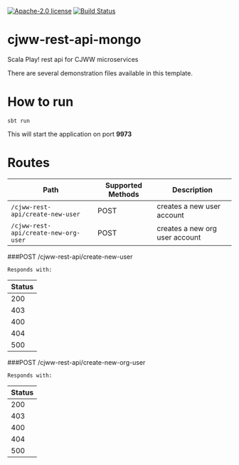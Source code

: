 [![Apache-2.0 license](http://img.shields.io/badge/license-Apache-brightgreen.svg)](http://www.apache.org/licenses/LICENSE-2.0.html)
[![Build Status](https://travis-ci.org/cjww-development/rest-api.svg?branch=master)](https://travis-ci.org/cjww-development/rest-api)

cjww-rest-api-mongo
===================

Scala Play! rest api for CJWW microservices

There are several demonstration files available in this template.

How to run
==========

```````````````
sbt run
```````````````

This will start the application on port **9973**

Routes
======

| Path                                                                               | Supported Methods | Description  |
| ---------------------------------------------------------------------------------- | ------------------| ------------ |
|```/cjww-rest-api/create-new-user```                                                |       POST        | creates a new user account |
|```/cjww-rest-api/create-new-org-user```                                            |       POST        | creates a new org user account |

###POST /cjww-rest-api/create-new-user

    Responds with:

| Status        |
|:--------------|
| 200           |
| 403           |
| 400           |
| 404           |
| 500           |

###POST /cjww-rest-api/create-new-org-user

    Responds with:

| Status        |
|:--------------|
| 200           |
| 403           |
| 400           |
| 404           |
| 500           |

